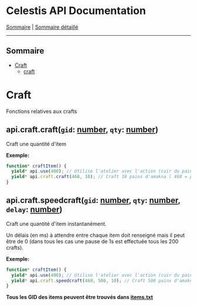 # Celestis API Documentation

[Sommaire](README.md) | [Sommaire détaillé](singlepage.md)

---

## Sommaire

- [Craft](#craft)
  - [craft](#craft)

# Craft

Fonctions relatives aux crafts

<h2 id="craft">api.craft.craft(<code>gid</code>: <a href="https://developer.mozilla.org/fr-Fr/docs/Web/JavaScript/Data_structures#Number_type">number</a>, <code>qty</code>: <a href="https://developer.mozilla.org/fr-Fr/docs/Web/JavaScript/Data_structures#Number_type">number</a>)</h2>

Craft une quantité d'item

**Exemple:**

```js
function* craftItem() {
  yield* api.use(400); // Utilise l'atelier avec l'action (cuir du pain dans ce cas(-1))
  yield* api.craft.craft(468, 10); // Craft 10 pains d'amakna ( 468 = pain d'amakna )
}
```

<h2 id="speedcraft">api.craft.speedcraft(<code>gid</code>: <a href="https://developer.mozilla.org/fr-Fr/docs/Web/JavaScript/Data_structures#Number_type">number</a>, <code>qty</code>: <a href="https://developer.mozilla.org/fr-Fr/docs/Web/JavaScript/Data_structures#Number_type">number</a>, <code>delay</code>: <a href="https://developer.mozilla.org/fr-Fr/docs/Web/JavaScript/Data_structures#Number_type">number</a>)</h2>

Craft une quantité d'item instantanément.

Un délais (en ms) à attendre entre chaque item doit renseigné mais il peut être de 0 (dans tous les cas une pause de 1s est effectuée tous les 200 crafts).

**Exemple:**

```js
function* craftItem() {
  yield* api.use(400); // Utilise l'atelier avec l'action (cuir du pain dans ce cas(-1))
  yield* api.craft.speedcraft(468, 500, 10); // Craft 500 pains d'amakna au rythme d'un craft chaque 10ms
}
```

**Tous les GID des items peuvent être trouvés dans [items.txt](https://suniron.github.io/docs.celestis/ids/items.txt)**
